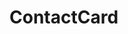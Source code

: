 # ContactCard<!DOCTYPE html>
<html lang="en">
	<head>
		<meta charset="UTF-8">
		<title>Contact Card</title>
		<link rel="stylesheet" type="text/css" href="styles.css">
		<script type="text/javascript" src="https://code.jquery.com/jquery-3.2.1.js"></script>
		<script type="text/javascript">
			$(document).ready(function(){

				var first = $("#first").val();
				var last = $("#last").val();
				var desc = $("textarea").val();

				$('#contact').append("<div id= 'card'><p>" + first + " " + last +"</p><p id= 'back'> " + desc +"</p></div>");


				$("#first").val("");
				$("#last").val("");
				$("#desc").val("");	

				$(document).on('click', '#card' function(){
					$(this).children().toggle();ß	®
				})
			});
		</script>
	</head>
	<body>
		<div class="wrapper">
			<div id="contact">
				<h3>Jayne Doe</h3>
				<p>Click for description!</p>
				<!--<p>Jayne is a very talented programmer with a specific talent with JQuery!</p>-->			
 				<h3>Paul Smith</h3>
 				<p>Click for description!</p>
				<!--<p>Paul has a bright future with Data Analyzation!</p>-->		
				<h3>Sally Parker</h3>
				<p>Click for description!</p>
				<!--<p>Sally has a great attitude, especially when it comes to Javascript!</p>-->		
			</div>
			<div id="left">
				<form>
					<br><br>
					<label for="first">First name:</label>
					<input type="text" placeholder="First Name" name="FirstName" id="first">
					<br><br>
					<label for="last">Last name:</label>
					<input type="text" placeholder="Last Name" name="LastName" id="last">
					<br><br>
					<textarea for="desc"></textarea>
					<input id="Description">
				</form>
				<button id="btn">Add User</button>
			</div>
	</body>
</html>
body{
	width: 940px;
	font-family: 'arial';
}

form{
	text-align: left;
	margin-left: 30px;
}

button{
	margin-left: 115px;
	margin-top: 12px;
}

.wrapper{
	position: absolute;
	margin-left: 400px;
	width: 300px;
}

#contact h3{
	text-align: center;
	font-family: 'arial';
}

#contact p{
	border: 1px solid black;
	padding: 30px;
	text-align: center;
}

#left{
	margin-left: 100px;
}
